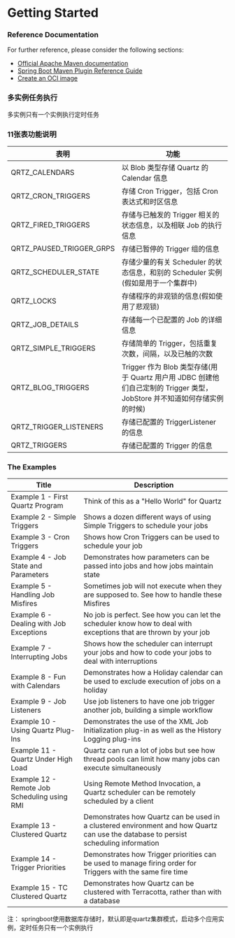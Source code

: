 # Getting Started

### Reference Documentation

For further reference, please consider the following sections:

* [Official Apache Maven documentation](https://maven.apache.org/guides/index.html)
* [Spring Boot Maven Plugin Reference Guide](https://docs.spring.io/spring-boot/docs/2.7.2/maven-plugin/reference/html/)
* [Create an OCI image](https://docs.spring.io/spring-boot/docs/2.7.2/maven-plugin/reference/html/#build-image)

### 多实例任务执行

多实例只有一个实例执行定时任务

### 11张表功能说明

|表明                      |功能                                                                                                                      |
|---                       |---                                                                                                                       |
|QRTZ_CALENDARS            |以 Blob 类型存储 Quartz 的 Calendar 信息                                                                                  |
|QRTZ_CRON_TRIGGERS        |存储 Cron Trigger，包括 Cron 表达式和时区信息                                                                             |
|QRTZ_FIRED_TRIGGERS       |存储与已触发的 Trigger 相关的状态信息，以及相联 Job 的执行信息                                                            |
|QRTZ_PAUSED_TRIGGER_GRPS  |存储已暂停的 Trigger 组的信息                                                                                             |
|QRTZ_SCHEDULER_STATE      |存储少量的有关 Scheduler 的状态信息，和别的 Scheduler 实例(假如是用于一个集群中)                                          |
|QRTZ_LOCKS                |存储程序的非观锁的信息(假如使用了悲观锁)                                                                                  |
|QRTZ_JOB_DETAILS          |存储每一个已配置的 Job 的详细信息                                                                                         |
|QRTZ_SIMPLE_TRIGGERS      |存储简单的 Trigger，包括重复次数，间隔，以及已触的次数                                                                    |
|QRTZ_BLOG_TRIGGERS        |Trigger 作为 Blob 类型存储(用于 Quartz 用户用 JDBC 创建他们自己定制的 Trigger 类型，JobStore 并不知道如何存储实例的时候)  |
|QRTZ_TRIGGER_LISTENERS    |存储已配置的 TriggerListener 的信息                                                                                       |
|QRTZ_TRIGGERS             |存储已配置的 Trigger 的信息                                                                                               |

### The Examples

|Title                                          |Description                                                                                                                          |
|---                                            |---                                                                                                                                  |
|Example 1 - First Quartz Program               |Think of this as a "Hello World" for Quartz                                                                                          |
|Example 2 - Simple Triggers                    |Shows a dozen different ways of using Simple Triggers to schedule your jobs                                                          |
|Example 3 - Cron Triggers                      |Shows how Cron Triggers can be used to schedule your job                                                                             |
|Example 4 - Job State and Parameters           |Demonstrates how parameters can be passed into jobs and how jobs maintain state                                                      |
|Example 5 - Handling Job Misfires              |Sometimes job will not execute when they are supposed to. See how to handle these Misfires                                           |
|Example 6 - Dealing with Job Exceptions        |No job is perfect. See how you can let the scheduler know how to deal with exceptions that are thrown by your job                    |
|Example 7 - Interrupting Jobs                  |Shows how the scheduler can interrupt your jobs and how to code your jobs to deal with interruptions                                 |
|Example 8 - Fun with Calendars                 |Demonstrates how a Holiday calendar can be used to exclude execution of jobs on a holiday                                            |
|Example 9 - Job Listeners                      |Use job listeners to have one job trigger another job, building a simple workflow                                                    |
|Example 10 - Using Quartz Plug-Ins             |Demonstrates the use of the XML Job Initialization plug-in as well as the History Logging plug-ins                                   |
|Example 11 - Quartz Under High Load            |Quartz can run a lot of jobs but see how thread pools can limit how many jobs can execute simultaneously                             |
|Example 12 - Remote Job Scheduling using RMI   |Using Remote Method Invocation, a Quartz scheduler can be remotely scheduled by a client                                             |
|Example 13 - Clustered Quartz                  |Demonstrates how Quartz can be used in a clustered environment and how Quartz can use the database to persist scheduling information |
|Example 14 - Trigger Priorities                |Demonstrates how Trigger priorities can be used to manage firing order for Triggers with the same fire time                          |
|Example 15 - TC Clustered Quartz               |Demonstrates how Quartz can be clustered with Terracotta, rather than with a database                                                |

注：
springboot使用数据库存储时，默认即是quartz集群模式，启动多个应用实例，定时任务只有一个实例执行

